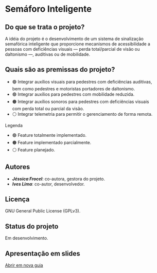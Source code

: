 # Semáforo Inteligente

## Do que se trata o projeto?

A idéia do projeto é o desenvolvimento de um sistema de sinalização semafórica inteligente que proporcione mecanismos de acessibilidade a pessoas com deficiências visuais — perda total/parcial de visão ou daltonismo —, auditivas ou de mobilidade.

## Quais são as premissas do projeto?

- 🟢 Integrar auxílios visuais para pedestres com deficiências auditivas, bem como pedestres e motoristas portadores de daltonismo.
- 🟢 Integrar auxílios para pedestres com mobilidade reduzida.
- 🟠 Integrar auxílios sonoros para pedestres com deficiências visuais com perda total ou parcial da visão.
- ⚪ Integrar telemetria para permitir o gerenciamento de forma remota.

Legenda
- 🟢 Feature totalmente implementado.
- 🟠 Feature implementado parcialmente.
- ⚪ Feature planejado.

## Autores

- ***Jéssica Frocel***: co-autora, gestora do projeto.
- ***Ives Lima***: co-autor, desenvolvedor.

## Licença

GNU General Public License (GPLv3).

## Status do projeto

Em desenvolvimento.

## Apresentação em slides

[Abrir em nova guia](https://my.visme.co/view/q6pjr7yr-navetech#s1)
